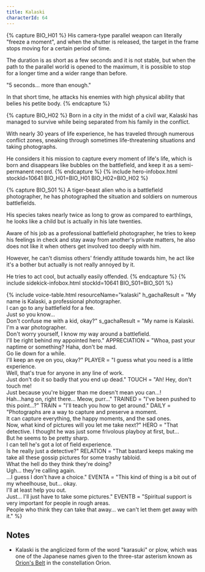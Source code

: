 ```yaml
---
title: Kalaski
characterId: 64
---
```


{% capture BIO_H01 %}
His camera-type parallel weapon can literally "freeze a moment", and when the shutter is released, the target in the frame stops moving for a certain period of time. 

The duration is as short as a few seconds and it is not stable, but when the path to the parallel world is opened to the maximum, it is possible to stop for a longer time and a wider range than before. 

"5 seconds... more than enough."  

In that short time, he attacks his enemies with high physical ability that belies his petite body.
{% endcapture %}

{% capture BIO_H02 %}
Born in a city in the midst of a civil war, Kalaski has managed to survive while being separated from his family in the conflict. 

With nearly 30 years of life experience, he has traveled through numerous conflict zones, sneaking through sometimes life-threatening situations and taking photographs.  

He considers it his mission to capture every moment of life's life, which is born and disappears like bubbles on the battlefield, and keep it as a semi-permanent record.
{% endcapture %}
{% include hero-infobox.html stockId=10641 BIO_H01=BIO_H01 BIO_H02=BIO_H02 %}

{% capture BIO_S01 %}
A tiger-beast alien who is a battlefield photographer, he has photographed the situation and soldiers on numerous battlefields.

His species takes nearly twice as long to grow as compared to earthlings, he looks like a child but is actually in his late twenties.

Aware of his job as a professional battlefield photographer, he tries to keep his feelings in check and stay away from another's private matters, he also does not like it when others get involved too deeply with him.

However, he can't dismiss others' friendly attitude towards him, he act like it's a bother but actually is not really annoyed by it.

He tries to act cool, but actually easily offended.
{% endcapture %}
{% include sidekick-infobox.html stockId=10641 BIO_S01=BIO_S01 %}

{% include voice-table.html resourceName="kalaski"
h_gachaResult = "My name is Kalaski, a professional photographer.<br>I can go to any battlefield for a fee.<br>Just so you know...<br>Don't confuse me with a kid, okay?"
s_gachaResult = "My name is Kalaski.<br>I'm a war photographer.<br>Don't worry yourself, I know my way around a battlefield.<br>I'll be right behind my appointed hero."
APPRECIATION = "Whoa, past your naptime or something? Haha, don't be mad.<br>Go lie down for a while.<br>I'll keep an eye on you, okay?"
PLAYER = "I guess what you need is a little experience.<br>Well, that's true for anyone in any line of work.<br>Just don't do it so badly that you end up dead."
TOUCH = "Ah! Hey, don't touch me!<br>Just because you're bigger than me doesn't mean you can...!<br>Hah...hang on, right there... Meow, purr..."
TRAINED = "I've been pushed to this point...?"
TRAIN = "I'll teach you how to get around."
DAILY = "Photographs are a way to capture and preserve a moment.<br>It can capture everything, the happy moments, and the sad ones.<br>Now, what kind of pictures will you let me take next?"
HERO =  "That detective. I thought he was just some frivolous playboy at first, but...<br>But he seems to be pretty sharp.<br>I can tell he's got a lot of field experience.<br>Is he really just a detective?"
RELATION = "That bastard keeps making me take all these gossip pictures for some trashy tabloid.<br>What the hell do they think they're doing?<br>Ugh...  they're calling again.<br>...I guess I don't have a choice."
EVENTA = "This kind of thing is a bit out of my wheelhouse, but... okay.<br>I'll at least help you out.<br>Just... I'll just have to take some pictures."
EVENTB = "Spiritual support is very important for people in rough areas.<br>People who think they can take that away... we can't let them get away with it."
%}

## Notes
- Kalaski is the anglicized form of the word "karasuki" or plow, which was one of the Japanese names given to the three-star asterism known as [Orion's Belt](https://en.wikipedia.org/wiki/Orion%27s_Belt) in the constellation Orion.
